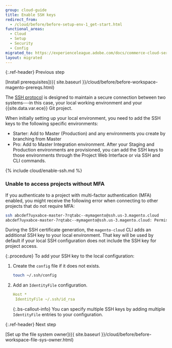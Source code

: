 ```yaml
---
group: cloud-guide
title: Enable SSH keys
redirect_from:
  - /cloud/before/before-setup-env-1_get-start.html
functional_areas:
  - Cloud
  - Setup
  - Security
  - Config
migrated_to: https://experienceleague.adobe.com/docs/commerce-cloud-service/user-guide/develop/secure-connections.html
layout: migrated
---
```


{:.ref-header}
Previous step

[Install prerequisites]({{ site.baseurl }}/cloud/before/before-workspace-magento-prereqs.html)

The [SSH protocol](https://en.wikipedia.org/wiki/Secure_Shell) is designed to maintain a secure connection between two systems---in this case, your local working environment and your {{site.data.var.ece}} Git project.

When initially setting up your local environment, you need to add the SSH keys to the following specific environments:

*  Starter: Add to Master (Production) and any environments you create by branching from Master
*  Pro: Add to Master Integration environment. After your Staging and Production environments are provisioned, you can add the SSH keys to those environments through the Project Web Interface or via SSH and CLI commands.

{% include cloud/enable-ssh.md %}

### Unable to access projects without MFA

If you authenticate to a project with multi-factor authentication (MFA) enabled, you might receive the following error when connecting to other projects that do not require MFA:

   ```bash
   ssh abcdef7uyxabce-master-7rqtabc--mymagento@ssh.us-3.magento.cloud
   abcdef7uyxabce-master-7rqtabc--mymagento@ssh.us-3.magento.cloud: Permission denied (publickey).
   ```

During the SSH certificate generation, the `magento-cloud` CLI adds an additional SSH key to your local environment. That key will be used by default if your local SSH configuration does not include the SSH key for project access.

{:.procedure}
To add your SSH key to the local configuration:

1. Create the `config` file if it does not exists.

    ```bash
    touch ~/.ssh/config
    ```

1. Add an `IdentityFile` configuration.

    ```yaml
   Host *
     IdentityFile ~/.ssh/id_rsa
    ```

   {:.bs-callout-info}
   You can specify multiple SSH keys by adding multiple `IdentityFile` entries to your configuration.

{:.ref-header}
Next step

[Set up the file system owner]({{ site.baseurl }}/cloud/before/before-workspace-file-sys-owner.html)
